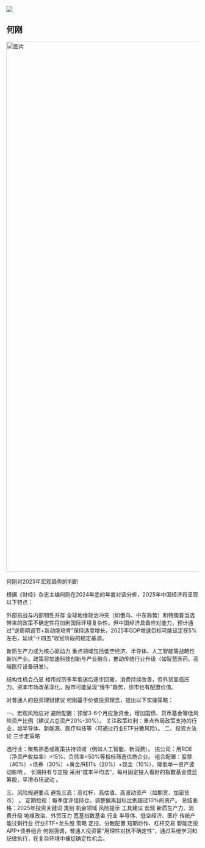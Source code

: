 

![](https://github.com/user-attachments/assets/f4632a5b-317d-48d2-8c8f-4b85f47d661a)


## 何刚

<img width="1387" alt="图片" src="https://github.com/user-attachments/assets/615edf0a-a2de-452d-a9b1-14c0bed221b4" />

何刚对2025年宏观趋势的判断

根据《财经》杂志主编何刚在2024年底的年度对话分析，2025年中国经济将呈现以下特点：

外部挑战与内部韧性并存
全球地缘政治冲突（如俄乌、中东局势）和特朗普当选带来的政策不确定性将加剧国际环境复杂性。但中国经济具备应对能力，预计通过“逆周期调节+新动能培育”保持适度增长，2025年GDP增速目标可能设定在5%左右，延续“十四五”收官阶段的稳定基调。

新质生产力成为核心驱动力
重点领域包括低空经济、半导体、人工智能等战略性新兴产业。政策将加速科技创新与产业融合，推动传统行业升级（如智慧医药、高端医疗设备研发）。

结构性机会凸显
楼市经历多年低迷后逐步回暖，消费持续改善，但外贸面临压力。资本市场改革深化，股市可能呈现“慢牛”趋势，债市也有配置价值。

对普通人的投资理财建议
何刚基于价值投资理念，提出以下实操策略：

一、宏观风险应对
避险配置：预留3-6个月应急资金，增加国债、货币基金等低风险资产比例（建议占总资产20%-30%）。
关注政策红利：重点布局政策支持的行业，如半导体、新能源、医疗科技等（可通过行业ETF分散风险）。
二、投资方法论
三步走策略

选行业：聚焦熟悉或政策扶持领域（例如人工智能、新消费）。
挑公司：用ROE（净资产收益率）>15%、负债率<50%等指标筛选优质企业。
组合配置：股票（40%）+债券（30%）+黄金/REITs（20%）+现金（10%），降低单一资产波动影响
。
长期持有与定投
采用“成本平均法”，每月固定投入看好的指数基金或蓝筹股，平滑市场波动
。

三、风险规避要点
避免三高：高杠杆、高估值、高波动资产（如期货、加密货币）
。
定期检视：每季度评估持仓，调整偏离目标比例超过10%的资产。
总结表格：2025年投资关键词
类别	机会领域	风险提示	工具建议
宏观	新质生产力、消费升级	地缘政治、外贸压力	宽基指数基金
行业	半导体、低空经济、医疗	传统产能过剩行业	行业ETF+龙头股
策略	定投、分散配置	短期炒作、杠杆交易	智能定投APP+债券组合
何刚强调，普通人投资需“用理性对抗不确定性”，通过系统学习和纪律执行，在复杂环境中捕捉确定性机会。
